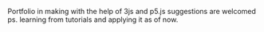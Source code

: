 Portfolio in making with the help of 3js and p5.js suggestions are welcomed ps. learning from tutorials and applying it as of now.
